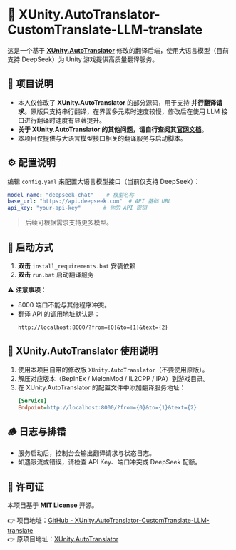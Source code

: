 # 🧠 XUnity.AutoTranslator-CustomTranslate-LLM-translate

这是一个基于 **[XUnity.AutoTranslator](https://github.com/bbepis/XUnity.AutoTranslator)** 修改的翻译后端，使用大语言模型（目前支持 DeepSeek）为 Unity 游戏提供高质量翻译服务。

## 📌 项目说明

- 本人仅修改了 **XUnity.AutoTranslator** 的部分源码，用于支持 **并行翻译请求**。原版只支持串行翻译，在界面多元素时速度较慢，修改后在使用 LLM 接口进行翻译时速度有显著提升。
- **关于 XUnity.AutoTranslator 的其他问题，请自行查阅其[官网文档](https://github.com/bbepis/XUnity.AutoTranslator)**。
- 本项目仅提供与大语言模型接口相关的翻译服务与启动脚本。

## ⚙️ 配置说明

编辑 `config.yaml` 来配置大语言模型接口（当前仅支持 DeepSeek）：

```yaml
model_name: "deepseek-chat"    # 模型名称
base_url: "https://api.deepseek.com"  # API 基础 URL
api_key: "your-api-key"       # 你的 API 密钥
```

> 后续可根据需求支持更多模型。

## 🚀 启动方式

1. **双击** `install_requirements.bat`  安装依赖  
2. **双击** `run.bat`  启动翻译服务  

⚠️ **注意事项**：  
- 8000 端口不能与其他程序冲突。  
- 翻译 API 的调用地址默认是：
  ```
  http://localhost:8000/?from={0}&to={1}&text={2}
  ```

## 🧩 XUnity.AutoTranslator 使用说明

1. 使用本项目自带的修改版 `XUnity.AutoTranslator`（不要使用原版）。  
2. 解压对应版本（BepInEx / MelonMod / IL2CPP / IPA）到游戏目录。  
3. 在 XUnity.AutoTranslator 的配置文件中添加翻译服务地址：
   ```ini
   [Service]
   Endpoint=http://localhost:8000/?from={0}&to={1}&text={2}
   ```

## 🪵 日志与排错

- 服务启动后，控制台会输出翻译请求与状态日志。  
- 如遇限流或错误，请检查 API Key、端口冲突或 DeepSeek 配额。

## 📝 许可证

本项目基于 **MIT License** 开源。  

👉 项目地址：[GitHub - XUnity.AutoTranslator-CustomTranslate-LLM-translate](https://github.com/yexi-by/XUnity.AutoTranslator-CustomTranslate-LLM-translate)  
👉 原项目地址：[XUnity.AutoTranslator](https://github.com/bbepis/XUnity.AutoTranslator)
